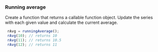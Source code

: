 ### Running average

Create a function that returns a callable function object. Update the series with each given value and calculate the current average.

```javascript
 rAvg = runningAverage();
 rAvg(10); // returns 10
 rAvg(11); // returns 10.5
 rAvg(12); // returns 11
```
